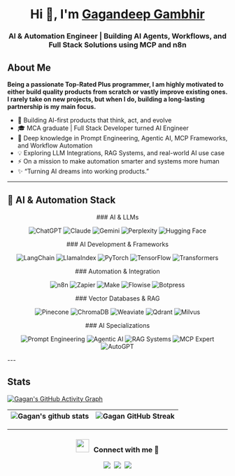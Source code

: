 <h1 align="center">Hi 👋, I'm <a href="https://github.com/gagandeepgambhir2" target="blank">
Gagandeep Gambhir</a></h1>
<h3 align="center">AI & Automation Engineer | Building AI Agents, Workflows, and Full Stack Solutions using MCP and n8n</h3>
<h2>About Me</h2>

****Being a passionate Top-Rated Plus programmer, I am highly motivated to either build quality products from scratch or vastly improve existing ones. I rarely take on new projects, but when I do, building a long-lasting partnership is my main focus.****

- 🤖 Building AI-first products that think, act, and evolve
- 🎓 MCA graduate | Full Stack Developer turned AI Engineer
- 🧠 Deep knowledge in Prompt Engineering, Agentic AI, MCP Frameworks, and Workflow Automation
- 💡 Exploring LLM Integrations, RAG Systems, and real-world AI use case
- ⚡ On a mission to make automation smarter and systems more human
- ✨ “Turning AI dreams into working products.”

---
## 🤖 AI & Automation Stack
<div align="center">
### AI & LLMs
<p>
  <img src="https://img.shields.io/badge/ChatGPT-74aa9c?style=for-the-badge&logo=openai&logoColor=white" alt="ChatGPT" />
  <img src="https://img.shields.io/badge/Claude-C15F3C?style=for-the-badge&logo=anthropic&logoColor=white" alt="Claude" />
  <img src="https://img.shields.io/badge/Gemini-8E75B2?style=for-the-badge&logo=googlegemini&logoColor=white" alt="Gemini" />
  <img src="https://img.shields.io/badge/Perplexity-20B2AA?style=for-the-badge&logo=perplexity&logoColor=white" alt="Perplexity" />
  <img src="https://img.shields.io/badge/Hugging%20Face-FFD21E?style=for-the-badge&logo=huggingface&logoColor=black" alt="Hugging Face" />
</p>
### AI Development & Frameworks
<p>
  <img src="https://img.shields.io/badge/LangChain-1C3348?style=for-the-badge&logo=langchain&logoColor=white" alt="LangChain" />
  <img src="https://img.shields.io/badge/LlamaIndex-8B5CF6?style=for-the-badge&logo=llamaindex&logoColor=white" alt="LlamaIndex" />
  <img src="https://img.shields.io/badge/PyTorch-EE4C2C?style=for-the-badge&logo=pytorch&logoColor=white" alt="PyTorch" />
  <img src="https://img.shields.io/badge/TensorFlow-FF6F00?style=for-the-badge&logo=tensorflow&logoColor=white" alt="TensorFlow" />
  <img src="https://img.shields.io/badge/Transformers-FFD21E?style=for-the-badge&logo=huggingface&logoColor=black" alt="Transformers" />
</p>
### Automation & Integration
<p>
  <img src="https://img.shields.io/badge/n8n-EA4B71?style=for-the-badge&logo=n8n&logoColor=white" alt="n8n" />
  <img src="https://img.shields.io/badge/Zapier-FF4A00?style=for-the-badge&logo=zapier&logoColor=white" alt="Zapier" />
  <img src="https://img.shields.io/badge/Make-6D00CC?style=for-the-badge&logo=make&logoColor=white" alt="Make" />
  <img src="https://img.shields.io/badge/Flowise-3B82F6?style=for-the-badge&logo=flowise&logoColor=white" alt="Flowise" />
  <img src="https://img.shields.io/badge/Botpress-0084FF?style=for-the-badge&logo=botpress&logoColor=white" alt="Botpress" />
</p>
### Vector Databases & RAG
<p>
  <img src="https://img.shields.io/badge/Pinecone-000000?style=for-the-badge&logo=pinecone&logoColor=white" alt="Pinecone" />
  <img src="https://img.shields.io/badge/ChromaDB-FFA116?style=for-the-badge&logo=chroma&logoColor=white" alt="ChromaDB" />
  <img src="https://img.shields.io/badge/Weaviate-FF6600?style=for-the-badge&logo=weaviate&logoColor=white" alt="Weaviate" />
  <img src="https://img.shields.io/badge/Qdrant-FF5A00?style=for-the-badge&logo=qdrant&logoColor=white" alt="Qdrant" />
  <img src="https://img.shields.io/badge/Milvus-00A8E1?style=for-the-badge&logo=milvus&logoColor=white" alt="Milvus" />
</p>
### AI Specializations
<p>
  <img src="https://img.shields.io/badge/🎯_Prompt_Engineering-4CAF50?style=for-the-badge" alt="Prompt Engineering" />
  <img src="https://img.shields.io/badge/🤖_Agentic_AI-2196F3?style=for-the-badge" alt="Agentic AI" />
  <img src="https://img.shields.io/badge/🔄_RAG_Systems-FF9800?style=for-the-badge" alt="RAG Systems" />
  <img src="https://img.shields.io/badge/🧩_MCP_Expert-9C27B0?style=for-the-badge" alt="MCP Expert" />
  <img src="https://img.shields.io/badge/⚡_AutoGPT-FF5722?style=for-the-badge" alt="AutoGPT" />
</p>
</div>
---
<h2> Stats</h2>

[![Gagan's GitHub Activity Graph](https://activity-graph.herokuapp.com/graph?username=gagandeepgambhir2&theme=tokyonight)](https://git.io/praveenscience)

| ![Gagan's github stats](https://github-readme-stats.vercel.app/api?username=gagandeepgambhir2&show_icons=true&theme=tokyonight) | ![Gagan GitHub Streak](https://github-readme-streak-stats.herokuapp.com/?user=gagandeepgambhir2&theme=tokyonight) |
| --- | --- |


---
<h3 align="center" > <img src="https://media.giphy.com/media/iY8CRBdQXODJSCERIr/giphy.gif" width="30" height="30" style="margin-right: 10px;">Connect with me 🤝 </h3>
<p align="center">

 <div align="center"  class="icons-social">
        <a target="_blank" href="https://www.linkedin.com/in/gagandeep-gambhir-85a50645/">
			<img src="https://img.icons8.com/doodle/40/000000/linkedin--v2.png"></a>&nbsp;
		<a target="_blank" href="https://stackoverflow.com/users/6755791/gagandeep-gambhir">
				<img src="https://img.icons8.com/external-tal-revivo-color-tal-revivo/40/000000/external-stack-overflow-is-a-question-and-answer-site-for-professional-logo-color-tal-revivo.png"></a>&nbsp;
		<a target="_blank" href="https://www.upwork.com/freelancers/gagandeepgambhir2">
				<img src="https://img.icons8.com/external-tal-revivo-shadow-tal-revivo/40/external-upwork-a-global-freelancing-platform-where-professionals-connect-and-collaborate-remotely-logo-shadow-tal-revivo.png"></a>
      </div>

</p>

